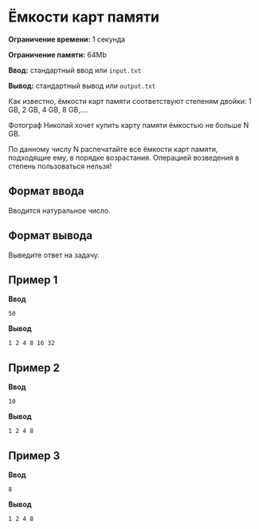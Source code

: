 # Ёмкости карт памяти

**Ограничение времени:** 1 секунда

**Ограничение памяти:** 64Mb

**Ввод:** стандартный ввод или `input.txt`

**Вывод:** стандартный вывод или `output.txt`

Как известно, ёмкости карт памяти соответствуют степеням двойки: 1 GB, 2 GB, 4 GB, 8 GB,....

Фотограф Николай хочет купить карту памяти ёмкостью не больше N GB.

По данному числу N распечатайте все ёмкости карт памяти, подходящие ему, в порядке возрастания. Операцией возведения в степень пользоваться нельзя!

## Формат ввода

Вводится натуральное число.

## Формат вывода

Выведите ответ на задачу.

## Пример 1

**Ввод**
```
50
```

**Вывод**
```
1 2 4 8 16 32
```

## Пример 2

**Ввод**
```
10
```

**Вывод**
```
1 2 4 8
```

## Пример 3

**Ввод**
```
8
```

**Вывод**
```
1 2 4 8